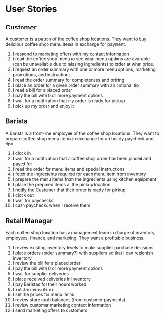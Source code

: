 # User Stories

## Customer

A customer is a patron of the coffee shop locations. They want to buy delicious coffee shop menu items in exchange for payment.

1. I respond to marketing offers with my contact information
2. I read the coffee shop menu to see what menu options are available (can be unavailable due to missing ingredients) to order at what price.
3. I request an order summary with one or more menu options, marketing promotions, and instructions
4. I read the order summary for completeness and pricing
5. I place an order for a given order summary with an optional tip
6. I read a bill for a placed order
7. I pay the bill with 0 or more payment options
8. I wait for a notification that my order is ready for pickup
9. I pick up my order and enjoy it

## Barista

A barista is a front-line employee of the coffee shop locations. They want to prepare coffee shop menu items in exchange for an hourly paycheck and tips.

1. I clock in
2. I wait for a notification that a coffee shop order has been placed and payed for
3. I read the order for menu items and special instructions
4. I fetch the ingredients required for each menu item from inventory
5. I prepare the menu items from the ingredients using kitchen equipment
6. I place the prepared items at the pickup location
7. I notify the Customer that their order is ready for pickup
8. I clock out
9. I wait for paychecks
10. I cash paychecks when I receive them

## Retail Manager

Each coffee shop location has a management team in charge of inventory, employees, finance, and marketing. They want a profitable business.

1. I review existing inventory levels to make supplier purchase decisions
2. I place orders (order summary?) with suppliers so that I can replenish inventory
3. I review the bill for a placed order
4. I pay the bill with 0 or more payment options
5. I wait for supplier deliveries
6. I place received deliveries in inventory
7. I pay Baristas for their hours worked
8. I set the menu items
9. I set the prices for menu items
10. I review store cash balances (from customer payments)
11. I review customer marketing contact information
12. I send marketing offers to customers 
